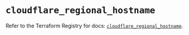 # `cloudflare_regional_hostname`

Refer to the Terraform Registry for docs: [`cloudflare_regional_hostname`](https://registry.terraform.io/providers/cloudflare/cloudflare/4.33.0/docs/resources/regional_hostname).
